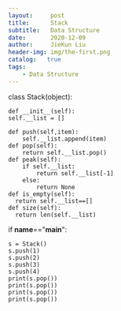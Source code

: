 ```yaml
---
layout:     post
title:      Stack
subtitle:   Data Structure
date:       2020-12-09
author:     JieKun Liu
header-img: img/the-first.png
catalog:   true
tags:
    - Data Structure
---
```

class Stack(object):

    def __init__(self):
    self.__list = []
    
    def push(self,item):
        self.__list.append(item)
    def pop(self):
        return self.__list.pop()
    def peak(self):
        if self.__list:
            return self.__list[-1]
        else:
            return None
    def is_empty(self):
      return self.__list==[]
    def size(self):
      return len(self.__list)
if __name__=="__main__":

    s = Stack()
    s.push(1)
    s.push(2)
    s.push(3)
    s.push(4)
    print(s.pop())
    print(s.pop())
    print(s.pop())
    print(s.pop())
